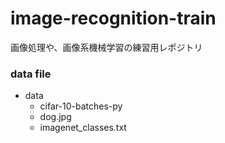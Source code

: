 # image-recognition-train

画像処理や、画像系機械学習の練習用レポジトリ

### data file

- data
  - cifar-10-batches-py
  - dog.jpg
  - imagenet_classes.txt
